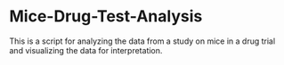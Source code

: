 # Mice-Drug-Test-Analysis
This is a script for analyzing the data from a study on mice in a drug trial and visualizing the data for interpretation.
